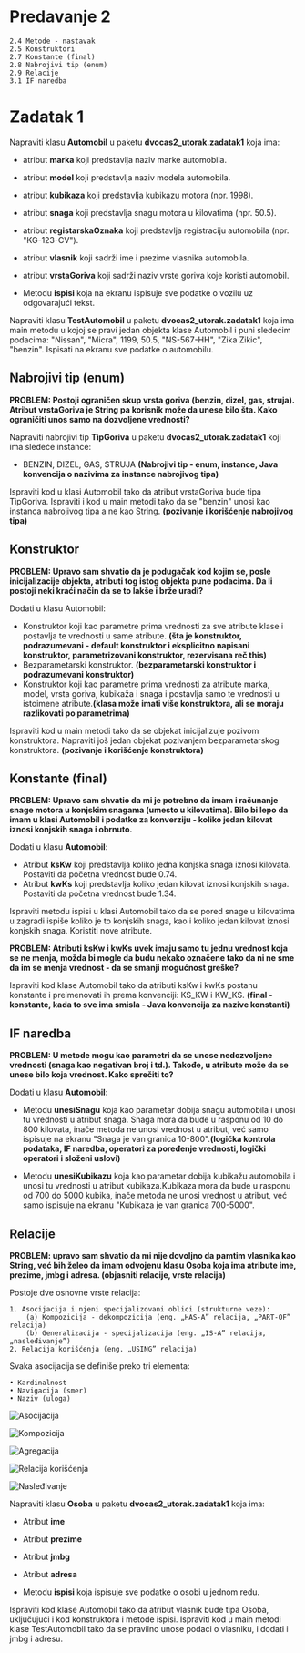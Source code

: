 # Predavanje 2

	2.4 Metode - nastavak
	2.5 Konstruktori
	2.7 Konstante (final)
	2.8 Nabrojivi tip (enum)
	2.9 Relacije
	3.1 IF naredba


# Zadatak 1

Napraviti klasu **Automobil** u paketu **dvocas2_utorak.zadatak1** koja ima:


- atribut **marka** koji predstavlja naziv marke automobila.
- atribut **model** koji predstavlja naziv modela automobila.
- atribut **kubikaza** koji predstavlja kubikazu motora (npr. 1998).
- atribut **snaga** koji predstavlja snagu motora u kilovatima (npr. 50.5).
- atribut **registarskaOznaka** koji predstavlja registraciju automobila (npr. "KG-123-CV").
- atribut **vlasnik** koji sadrži ime i prezime vlasnika automobila.
- atribut **vrstaGoriva** koji sadrži naziv vrste goriva koje koristi automobil.


- Metodu **ispisi** koja na ekranu ispisuje sve podatke o vozilu uz odgovarajući tekst.

Napraviti klasu **TestAutomobil** u paketu **dvocas2_utorak.zadatak1** koja ima main metodu u kojoj se pravi jedan objekta klase Automobil i puni sledećim podacima: "Nissan", "Micra", 1199, 50.5, "NS-567-HH", "Zika Zikic", "benzin". Ispisati na ekranu sve podatke o automobilu.

## Nabrojivi tip (enum)

**PROBLEM: Postoji ograničen skup vrsta goriva (benzin, dizel, gas, struja). Atribut vrstaGoriva je String pa korisnik može da unese bilo šta. Kako ograničiti unos samo na dozvoljene vrednosti?**

Napraviti nabrojivi tip **TipGoriva** u paketu **dvocas2_utorak.zadatak1** koji ima sledeće instance:

- BENZIN, DIZEL, GAS, STRUJA **(Nabrojivi tip - enum, instance, Java konvencija o nazivima za instance nabrojivog tipa)**

Ispraviti kod u klasi Automobil tako da atribut vrstaGoriva bude tipa TipGoriva. Ispraviti i kod u main metodi tako da se "benzin" unosi kao instanca nabrojivog tipa a ne kao String. **(pozivanje i korišćenje nabrojivog tipa)**

## Konstruktor

**PROBLEM: Upravo sam shvatio da je podugačak kod kojim se, posle inicijalizacije objekta, atributi tog istog objekta pune podacima. Da li postoji neki kraći način da se to lakše i brže uradi?**

Dodati u klasu Automobil:

- Konstruktor koji kao parametre prima vrednosti za sve atribute klase i postavlja te vrednosti u same atribute. **(šta je konstruktor, podrazumevani - default konstruktor i eksplicitno napisani konstruktor, parametrizovani konstruktor, rezervisana reč this)**
- Bezparametarski konstruktor. **(bezparametarski konstruktor i podrazumevani konstruktor)**
- Konstruktor koji kao parametre prima vrednosti za atribute marka, model, vrsta goriva, kubikaža i snaga i postavlja samo te vrednosti u istoimene atribute.**(klasa može imati više konstruktora, ali se moraju razlikovati po parametrima)**

Ispraviti kod u main metodi tako da se objekat inicijalizuje pozivom konstruktora. Napraviti još jedan objekat pozivanjem bezparametarskog konstruktora. **(pozivanje i korišćenje konstruktora)**


## Konstante (final)


**PROBLEM: Upravo sam shvatio da mi je potrebno da imam i računanje snage motora u konjskim snagama (umesto u kilovatima). Bilo bi lepo da imam u klasi Automobil i podatke za konverziju - koliko jedan kilovat iznosi konjskih snaga i obrnuto.**

Dodati u klasu **Automobil**:

- Atribut **ksKw** koji predstavlja koliko jedna konjska snaga iznosi kilovata. Postaviti da početna vrednost bude 0.74.
- Atribut **kwKs** koji predstavlja koliko jedan kilovat iznosi konjskih snaga. Postaviti da početna vrednost bude 1.34.

Ispraviti metodu ispisi u klasi Automobil tako da se pored snage u kilovatima u zagradi ispiše koliko je to konjskih snaga, kao i koliko jedan kilovat iznosi konjskih snaga. Koristiti nove atribute.

**PROBLEM: Atributi ksKw i kwKs uvek imaju samo tu jednu vrednost koja se ne menja, možda bi mogle da budu nekako označene tako da ni ne sme da im se menja vrednost - da se smanji mogućnost greške?**

Ispraviti kod klase Automobil tako da atributi ksKw i kwKs postanu konstante i preimenovati ih prema konvenciji: KS_KW i KW_KS. **(final - konstante, kada to sve ima smisla - Java konvencija za nazive konstanti)**


## IF naredba

**PROBLEM: U metode mogu kao parametri da se unose nedozvoljene vrednosti (snaga kao negativan broj i td.). Takođe, u atribute može da se unese bilo koja vrednost. Kako sprečiti to?**

Dodati u klasu **Automobil**:

- Metodu **unesiSnagu** koja kao parametar dobija snagu automobila i unosi tu vrednosti u atribut snaga. Snaga mora da bude u rasponu od 10 do 800 kilovata, inače metoda ne unosi vrednost u atribut, već samo ispisuje na ekranu "Snaga je van granica 10-800".**(logička kontrola podataka, IF naredba, operatori za poređenje vrednosti, logički operatori i složeni uslovi)**

- Metodu **unesiKubikazu** koja kao parametar dobija kubikažu automobila i unosi tu vrednosti u atribut kubikaza.Kubikaza mora da bude u rasponu od 700 do 5000 kubika, inače metoda ne unosi vrednost u atribut, već samo ispisuje na ekranu "Kubikaza je van granica 700-5000".


## Relacije


**PROBLEM: upravo sam shvatio da mi nije dovoljno da pamtim vlasnika kao String, već bih želeo da imam odvojenu klasu Osoba koja ima atribute ime, prezime, jmbg i adresa. (objasniti relacije, vrste relacija)**

Postoje dve osnovne vrste relacija:

    1. Asocijacija i njeni specijalizovani oblici (strukturne veze):
        (a) Kompozicija - dekompozicija (eng. „HAS-A” relacija, „PART-OF” relacija)
        (b) Generalizacija - specijalizacija (eng. „IS-A” relacija, „nasleđivanje”)
    2. Relacija korišćenja (eng. „USING” relacija)

Svaka asocijacija se definiše preko tri elementa:

    • Kardinalnost
    • Navigacija (smer)
    • Naziv (uloga)

![Asocijacija](Slika1.jpg)

![Kompozicija](Slika2.jpg)

![Agregacija](Slika3.jpg)

![Relacija korišćenja](Slika4.jpg)

![Nasleđivanje](Slika5.jpg)



Napraviti klasu **Osoba** u paketu **dvocas2_utorak.zadatak1** koja ima:
- Atribut **ime**
- Atribut **prezime**
- Atribut **jmbg**
- Atribut **adresa**

- Metodu **ispisi** koja ispisuje sve podatke o osobi u jednom redu.

Ispraviti kod klase Automobil tako da atribut vlasnik bude tipa Osoba, uključujući i kod konstruktora i metode ispisi. Ispraviti kod u main metodi klase TestAutomobil tako da se pravilno unose podaci o vlasniku, i dodati i jmbg i adresu.